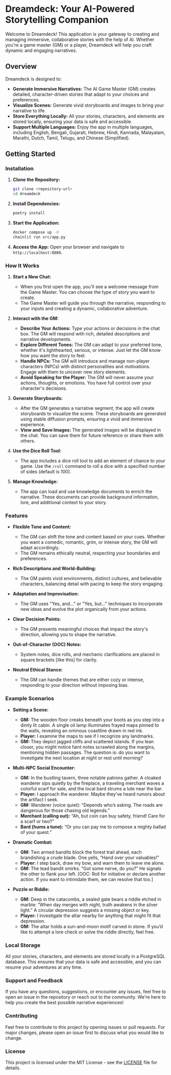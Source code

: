 # Dreamdeck: Your AI-Powered Storytelling Companion

Welcome to Dreamdeck! This application is your gateway to creating and managing immersive, collaborative stories with the help of AI. Whether you're a game master (GM) or a player, Dreamdeck will help you craft dynamic and engaging narratives.

## Overview

Dreamdeck is designed to:
- **Generate Immersive Narratives:** The AI Game Master (GM) creates detailed, character-driven stories that adapt to your choices and preferences.
- **Visualize Scenes:** Generate vivid storyboards and images to bring your narrative to life.
- **Store Everything Locally:** All your stories, characters, and elements are stored locally, ensuring your data is safe and accessible.
- **Support Multiple Languages:** Enjoy the app in multiple languages, including English, Bengali, Gujarati, Hebrew, Hindi, Kannada, Malayalam, Marathi, Dutch, Tamil, Telugu, and Chinese (Simplified).

## Getting Started

### Installation

1. **Clone the Repository:**
   ```sh
   git clone <repository-url>
   cd dreamdeck
   ```

2. **Install Dependencies:**
   ```sh
   poetry install
   ```

3. **Start the Application:**
   ```sh
   docker compose up -d
   chainlit run src/app.py
   ```

4. **Access the App:**
   Open your browser and navigate to `http://localhost:8080`.

### How It Works

1. **Start a New Chat:**
   - When you first open the app, you'll see a welcome message from the Game Master. You can choose the type of story you want to create.
   - The Game Master will guide you through the narrative, responding to your inputs and creating a dynamic, collaborative adventure.

2. **Interact with the GM:**
   - **Describe Your Actions:** Type your actions or decisions in the chat box. The GM will respond with rich, detailed descriptions and narrative developments.
   - **Explore Different Tones:** The GM can adapt to your preferred tone, whether it's lighthearted, serious, or intense. Just let the GM know how you want the story to feel.
   - **Handle NPCs:** The GM will introduce and manage non-player characters (NPCs) with distinct personalities and motivations. Engage with them to uncover new story elements.
   - **Avoid Speaking for the Player:** The GM will never assume your actions, thoughts, or emotions. You have full control over your character's decisions.

3. **Generate Storyboards:**
   - After the GM generates a narrative segment, the app will create storyboards to visualize the scene. These storyboards are generated using stable diffusion prompts, ensuring a vivid and immersive experience.
   - **View and Save Images:** The generated images will be displayed in the chat. You can save them for future reference or share them with others.

4. **Use the Dice Roll Tool:**
   - The app includes a dice roll tool to add an element of chance to your game. Use the `/roll` command to roll a dice with a specified number of sides (default is 100).

5. **Manage Knowledge:**
   - The app can load and use knowledge documents to enrich the narrative. These documents can provide background information, lore, and additional context to your story.

### Features

- **Flexible Tone and Content:**
  - The GM can shift the tone and content based on your cues. Whether you want a comedic, romantic, grim, or intense story, the GM will adapt accordingly.
  - The GM remains ethically neutral, respecting your boundaries and preferences.

- **Rich Descriptions and World-Building:**
  - The GM paints vivid environments, distinct cultures, and believable characters, balancing detail with pacing to keep the story engaging.

- **Adaptation and Improvisation:**
  - The GM uses "Yes, and…" or "Yes, but…" techniques to incorporate new ideas and evolve the plot organically from your actions.

- **Clear Decision Points:**
  - The GM presents meaningful choices that impact the story's direction, allowing you to shape the narrative.

- **Out-of-Character (OOC) Notes:**
  - System notes, dice rolls, and mechanic clarifications are placed in square brackets [like this] for clarity.

- **Neutral Ethical Stance:**
  - The GM can handle themes that are either cozy or intense, responding to your direction without imposing bias.

### Example Scenarios

- **Setting a Scene:**
  - **GM:** The wooden floor creaks beneath your boots as you step into a dimly lit cabin. A single oil lamp illuminates frayed maps pinned to the walls, revealing an ominous coastline drawn in red ink.
  - **Player:** I examine the maps to see if I recognize any landmarks.
  - **GM:** They depict jagged cliffs and scattered islands. If you lean closer, you might notice faint notes scrawled along the margins, mentioning hidden passages. The question is: do you want to investigate the next location at night or rest until morning?

- **Multi-NPC Social Encounter:**
  - **GM:** In the bustling tavern, three notable patrons gather. A cloaked wanderer sips quietly by the fireplace, a traveling merchant waves a colorful scarf for sale, and the local bard strums a lute near the bar.
  - **Player:** I approach the wanderer. Maybe they’ve heard rumors about the artifact I seek.
  - **GM:** Wanderer (voice quiet): “Depends who’s asking. The roads are dangerous for those chasing old legends.”  
  - **Merchant (calling out):** “Ah, but coin can buy safety, friend! Care for a scarf or two?”  
  - **Bard (hums a tune):** “Or you can pay me to compose a mighty ballad of your quest.”

- **Dramatic Combat:**
  - **GM:** Two armed bandits block the forest trail ahead, each brandishing a crude blade. One yells, “Hand over your valuables!”
  - **Player:** I step back, draw my bow, and warn them to leave me alone.
  - **GM:** The lead bandit smirks. “Got some nerve, do you?” He signals the other to flank your left. [OOC: Roll for initiative or declare another action. If you want to intimidate them, we can resolve that too.]

- **Puzzle or Riddle:**
  - **GM:** Deep in the catacombs, a sealed gate bears a riddle etched in marble: “When day merges with night, truth awakens in the silver light.” A circular depression suggests a missing object or key.
  - **Player:** I investigate the altar nearby for anything that might fit that depression.
  - **GM:** The altar holds a sun-and-moon motif carved in stone. If you’d like to attempt a lore check or solve the riddle directly, feel free.

### Local Storage

All your stories, characters, and elements are stored locally in a PostgreSQL database. This ensures that your data is safe and accessible, and you can resume your adventures at any time.

### Support and Feedback

If you have any questions, suggestions, or encounter any issues, feel free to open an issue in the repository or reach out to the community. We're here to help you create the best possible narrative experiences!

### Contributing

Feel free to contribute to this project by opening issues or pull requests. For major changes, please open an issue first to discuss what you would like to change.

### License

This project is licensed under the MIT License - see the [LICENSE](LICENSE) file for details.
